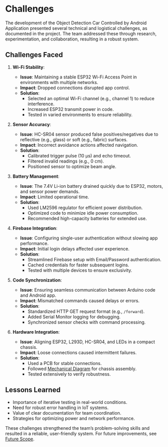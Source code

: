# Challenges

The development of the Object Detection Car Controlled by Android Application presented several technical and logistical challenges, as documented in the project. The team addressed these through research, experimentation, and collaboration, resulting in a robust system.

## Challenges Faced
1. **Wi-Fi Stability**:
   - **Issue**: Maintaining a stable ESP32 Wi-Fi Access Point in environments with multiple networks.
   - **Impact**: Dropped connections disrupted app control.
   - **Solution**:
     - Selected an optimal Wi-Fi channel (e.g., channel 1) to reduce interference.
     - Increased ESP32 transmit power in code.
     - Tested in varied environments to ensure reliability.

2. **Sensor Accuracy**:
   - **Issue**: HC-SR04 sensor produced false positives/negatives due to reflective (e.g., glass) or soft (e.g., fabric) surfaces.
   - **Impact**: Incorrect avoidance actions affected navigation.
   - **Solution**:
     - Calibrated trigger pulse (10 µs) and echo timeout.
     - Filtered invalid readings (e.g., 0 cm).
     - Positioned sensor to optimize beam angle.

3. **Battery Management**:
   - **Issue**: The 7.4V Li-ion battery drained quickly due to ESP32, motors, and sensor power demands.
   - **Impact**: Limited operational time.
   - **Solution**:
     - Used LM2596 regulator for efficient power distribution.
     - Optimized code to minimize idle power consumption.
     - Recommended high-capacity batteries for extended use.

4. **Firebase Integration**:
   - **Issue**: Configuring single-user authentication without slowing app performance.
   - **Impact**: Initial login delays affected user experience.
   - **Solution**:
     - Streamlined Firebase setup with Email/Password authentication.
     - Cached credentials for faster subsequent logins.
     - Tested with multiple devices to ensure exclusivity.

5. **Code Synchronization**:
   - **Issue**: Ensuring seamless communication between Arduino code and Android app.
   - **Impact**: Mismatched commands caused delays or errors.
   - **Solution**:
     - Standardized HTTP GET request format (e.g., `/forward`).
     - Added Serial Monitor logging for debugging.
     - Synchronized sensor checks with command processing.

6. **Hardware Integration**:
   - **Issue**: Aligning ESP32, L293D, HC-SR04, and LEDs in a compact chassis.
   - **Impact**: Loose connections caused intermittent failures.
   - **Solution**:
     - Used a PCB for stable connections.
     - Followed [Mechanical Diagram](../hardware/diagrams/Mechanical_Diagram.jpg) for chassis assembly.
     - Tested extensively to verify robustness.

## Lessons Learned
- Importance of iterative testing in real-world conditions.
- Need for robust error handling in IoT systems.
- Value of clear documentation for team coordination.
- Strategies for optimizing power and network performance.

These challenges strengthened the team’s problem-solving skills and resulted in a reliable, user-friendly system. For future improvements, see [Future Scope](future_scope.markdown).
